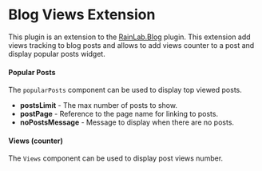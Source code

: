 # Blog Views Extension
This plugin is an extension to the [RainLab.Blog](https://github.com/rainlab/blog-plugin) plugin. This extension add views tracking to blog posts and allows to add views counter to a post and display popular posts widget.

#### Popular Posts
The `popularPosts` component can be used to display top viewed posts.

- **postsLimit** - The max number of posts to show.
- **postPage** - Reference to the page name for linking to posts.
- **noPostsMessage** - Message to display when there are no posts.

#### Views (counter)
The `Views` component can be used to display post views number.